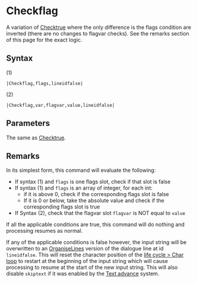 # Checkflag

A variation of [Checktrue](Checktrue.md) where the only difference is the flags condition are inverted (there are no changes to flagvar checks). See the remarks section of this page for the exact logic.

## Syntax

(1)

````
|Checkflag,flags,lineidfalse|
````

(2)

````
|Checkflag,var,flagvar,value,lineidfalse|
````

## Parameters

The same as [Checktrue](Checktrue.md).

## Remarks

In its simplest form, this command will evaluate the following:

* If syntax (1) and `flags` is one flags slot, check if that slot is false
* If syntax (1) and `flags` is an array of integer, for each int:
  * if it is above 0, check if the corresponding flags slot is false
  * If it is 0 or below, take the absolute value and check if the corresponding flags slot is true
* If Syntax (2), check that the flagvar slot `flagvar` is NOT equal to `value`

If all the applicable conditions are true, this command will do nothing and processing resumes as normal.

If any of the applicable conditions is false however, the input string will be overwritten to an [OrganiseLines](../../Related%20Systems/Automatic%20Line%20Breaks/OrganiseLines.md) version of the dialogue line at id `lineidfalse`. This will reset the character position of the [life cycle > Char loop](../../life%20cycle.md#char-loop) to restart at the beginning of the input string which will cause processing to resume at the start of the new input string. This will also disable `skiptext` if it was enabled by the [Text advance](../../Related%20Systems/Text%20advance.md) system.
